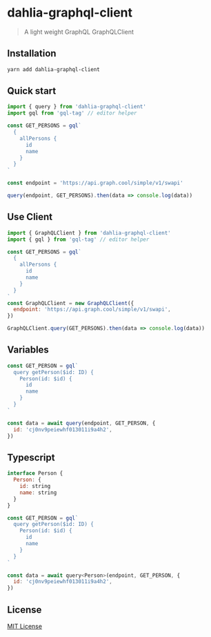 # dahlia-graphql-client

> A light weight GraphQL GraphQLClient

## Installation

```sh
yarn add dahlia-graphql-client
```

## Quick start

```js
import { query } from 'dahlia-graphql-client'
import gql from 'gql-tag' // editor helper

const GET_PERSONS = gql`
  {
    allPersons {
      id
      name
    }
  }
`

const endpoint = 'https://api.graph.cool/simple/v1/swapi'

query(endpoint, GET_PERSONS).then(data => console.log(data))
```

## Use Client

```js
import { GraphQLClient } from 'dahlia-graphql-client'
import { gql } from 'gql-tag' // editor helper

const GET_PERSONS = gql`
  {
    allPersons {
      id
      name
    }
  }
`
const GraphQLClient = new GraphQLClient({
  endpoint: 'https://api.graph.cool/simple/v1/swapi',
})

GraphQLClient.query(GET_PERSONS).then(data => console.log(data))
```

## Variables

```js
const GET_PERSON = gql`
  query getPerson($id: ID) {
    Person(id: $id) {
      id
      name
    }
  }
`

const data = await query(endpoint, GET_PERSON, {
  id: 'cj0nv9peiewhf013011i9a4h2',
})
```

## Typescript

```js
interface Person {
  Person: {
    id: string
    name: string
  }
}

const GET_PERSON = gql`
  query getPerson($id: ID) {
    Person(id: $id) {
      id
      name
    }
  }
`

const data = await query<Person>(endpoint, GET_PERSON, {
  id: 'cj0nv9peiewhf013011i9a4h2',
})
```

## License

[MIT License](https://github.com/forsigner/gery/blob/master/LICENSE)
